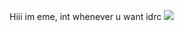 Hiii im eme, int whenever u want idrc ![](https://media.discordapp.net/attachments/1227056826005192745/1239072727307128902/image.png?ex=664197e7&is=66404667&hm=236b81a83e1c2ededd74c01601962a84eb02a4c60ceca084c6bc06c08981df88&=&format=webp&quality=lossless&width=886&height=498)
